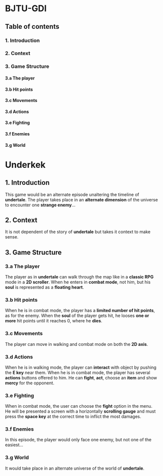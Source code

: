 # BJTU-GDI
## Table of contents
### 1. Introduction
### 2. Context
### 3. Game Structure
#### 3.a The player
#### 3.b Hit points
#### 3.c Movements
#### 3.d Actions
#### 3.e Fighting
#### 3.f Enemies
#### 3.g World

# Underkek
## 1. Introduction

This game would be an alternate episode unaltering the timeline of __undertale__. The player takes place in an __alternate dimension__ of the universe to encounter one __strange enemy__...

## 2. Context

It is not dependent of the story of __undertale__ but takes it context to make sense.

## 3. Game Structure
### 3.a The player

The player as in __undertale__ can walk through the map like in a __classic RPG__ mode in a __2D scroller__.
When he enters in __combat mode__, not him, but his __soul__ is represented as a __floating heart__.

### 3.b Hit points

When he is in combat mode, the player has a __limited number of hit points__, as for the enemy.
When the __soul__ of the player gets hit, he looses __one or more__ hit points until it reaches 0, where he __dies__.

### 3.c Movements

The player can move in walking and combat mode on both the __2D axis__.

### 3.d Actions

When he is in walking mode, the player can __interact__ with object by pushing the __E key__ near them.
When he is in combat mode, the player has several __actions__ buttons offered to him. He can __fight__, __act__, choose an __item__ and show __mercy__ for the opponent.

### 3.e Fighting

When in combat mode, the user can choose the __fight__ option in the menu. He will be presented a screen with a horizontally __scrolling gauge__ and must press the __space key__ at the correct time to inflict the most damages.

### 3.f Enemies

In this episode, the player would only face one enemy, but not one of the easiest...

### 3.g World

It would take place in an alternate universe of the world of __undertale__.